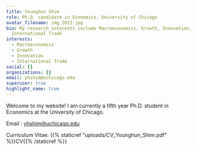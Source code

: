 ```yaml
---
title: Younghun Shim
role: Ph.D. candidate in Economics, University of Chicago
avatar_filename: img_2013.jpg
bio: My research interests include Macroeconomics, Growth, Innovation, and
  International Trade
interests:
  - Macroeconomics
  - Growth
  - Innovation
  - International Trade
social: []
organizations: []
email: yhshim@uchicago.edu
superuser: true
highlight_name: true
---
```

Welcome to my website! I am currently a fifth year Ph.D. student in Economics at the University of Chicago. 

Email : yhshim@uchicago.edu

Curriculum Vitae: {{% staticref "uploads/CV_Younghun_Shim.pdf" %}}CV{{% /staticref %}}